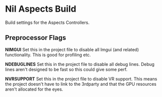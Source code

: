 # Nil Aspects Build

Build settings for the Aspects Controllers.

## Preprocessor Flags

**NIMGUI**
Set this in the project file to disable all Imgui (and related) functionality.
This is good for profiling etc.

**NDEBUGLINES**
Set this in the project file to disable all debug lines. Debug lines aren't
designed to be fast so this could give some perf.

**NVRSUPPORT**
Set this in the project file to disable VR support. This means the project doesn't have to link to the 3rdparty and that the GPU resources aren't allocated for the eyes.
